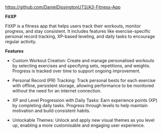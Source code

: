 https://github.com/DanielDissingtonUTS/A3-Fitness-App

**FitXP**

FitXP is a fitness app that helps users track their workouts, monitor progress, and stay consistent. It includes features like exercise-specific personal 
record tracking, XP-based leveling, and daily tasks to encourage regular activity.

**Features**

- Custom Workout Creation: 
Create and manage personalised workouts by selecting exercises and specifying sets, repetitions, and weights. Progress is tracked over time to support ongoing improvement.

- Personal Record (PR) Tracking: 
Track personal bests for each exercise with offline, persistent storage, allowing performance to be monitored without the need for an internet connection.

- XP and Level Progression with Daily Tasks: 
Earn experience points (XP) by completing daily tasks. Progress through levels to help maintain motivation and build consistent habits.

- Unlockable Themes: 
Unlock and apply new visual themes as you level up, enabling a more customisable and engaging user experience.
